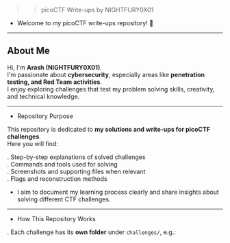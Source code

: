 >> picoCTF Write-ups by NIGHTFURY0X01

+ Welcome to my picoCTF write-ups repository! 👋

---

## About Me

Hi, I'm **Arash (NIGHTFURY0X01)**.  
I'm passionate about **cybersecurity**, especially areas like **penetration testing, and Red Team activities**.  
I enjoy exploring challenges that test my problem solving skills, creativity, and technical knowledge.

---

+ Repository Purpose

This repository is dedicated to **my solutions and write-ups for picoCTF challenges**.  
Here you will find:

. Step-by-step explanations of solved challenges  
. Commands and tools used for solving  
. Screenshots and supporting files when relevant  
. Flags and reconstruction methods  

+ I aim to document my learning process clearly and share insights about solving different CTF challenges.  

---

+ How This Repository Works

. Each challenge has its **own folder** under `challenges/`, e.g.:  
